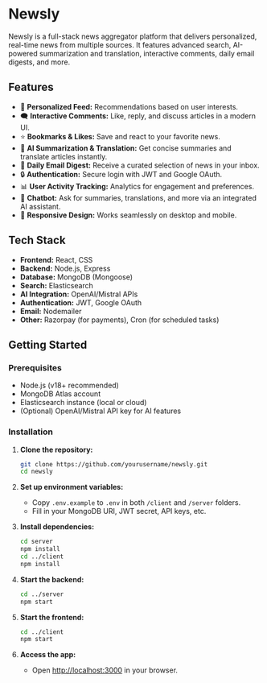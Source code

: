 # Newsly

Newsly is a full-stack news aggregator platform that delivers personalized, real-time news from multiple sources. It features advanced search, AI-powered summarization and translation, interactive comments, daily email digests, and more.

## Features

- 📰 **Personalized Feed:** Recommendations based on user interests.
- 🗨️ **Interactive Comments:** Like, reply, and discuss articles in a modern UI.
- ⭐ **Bookmarks & Likes:** Save and react to your favorite news.
- 🤖 **AI Summarization & Translation:** Get concise summaries and translate articles instantly.
- 📧 **Daily Email Digest:** Receive a curated selection of news in your inbox.
- 🔒 **Authentication:** Secure login with JWT and Google OAuth.
- 📊 **User Activity Tracking:** Analytics for engagement and preferences.
- 💬 **Chatbot:** Ask for summaries, translations, and more via an integrated AI assistant.
- 📱 **Responsive Design:** Works seamlessly on desktop and mobile.

## Tech Stack

- **Frontend:** React, CSS
- **Backend:** Node.js, Express
- **Database:** MongoDB (Mongoose)
- **Search:** Elasticsearch
- **AI Integration:** OpenAI/Mistral APIs
- **Authentication:** JWT, Google OAuth
- **Email:** Nodemailer
- **Other:** Razorpay (for payments), Cron (for scheduled tasks)

## Getting Started

### Prerequisites

- Node.js (v18+ recommended)
- MongoDB Atlas account
- Elasticsearch instance (local or cloud)
- (Optional) OpenAI/Mistral API key for AI features

### Installation

1. **Clone the repository:**
    ```bash
    git clone https://github.com/yourusername/newsly.git
    cd newsly
    ```

2. **Set up environment variables:**
    - Copy `.env.example` to `.env` in both `/client` and `/server` folders.
    - Fill in your MongoDB URI, JWT secret, API keys, etc.

3. **Install dependencies:**
    ```bash
    cd server
    npm install
    cd ../client
    npm install
    ```

4. **Start the backend:**
    ```bash
    cd ../server
    npm start
    ```

5. **Start the frontend:**
    ```bash
    cd ../client
    npm start
    ```

6. **Access the app:**
    - Open [http://localhost:3000](http://localhost:3000) in your browser.
